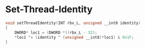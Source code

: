 # Set-Thread-Identity

```c++
void setThreadIdentity(INT rbx_L, unsigned __int8 identity)
{
	DWORD* loc1 = (DWORD *)(rbx_L - 32);
	*loc1 ^= (identity ^ (unsigned __int8)*loc1) & 0x1F;
}
```
